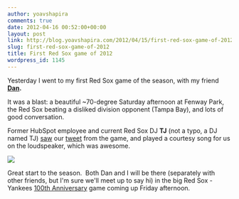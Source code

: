 ```yaml
---
author: yoavshapira
comments: true
date: 2012-04-16 00:52:00+00:00
layout: post
link: http://blog.yoavshapira.com/2012/04/15/first-red-sox-game-of-2012/
slug: first-red-sox-game-of-2012
title: First Red Sox game of 2012
wordpress_id: 1145
---
```


Yesterday I went to my first Red Sox game of the season, with my friend **[Dan](http://www.dandunn.org/).**  
  
It was a blast: a beautiful ~70-degree Saturday afternoon at Fenway Park, the Red Sox beating a disliked division opponent (Tampa Bay), and lots of good conversation.  
  
Former HubSpot employee and current Red Sox DJ **TJ** (not a typo, a DJ named TJ) [saw](https://twitter.com/#!/senatorjohn/status/191344577653911554) our [tweet](https://twitter.com/#!/dunster/status/191273389808287744) from the game, and played a courtesy song for us on the loudspeaker, which was awesome.  
  


[![](https://p.twimg.com/AqeKInbCAAI1V1x.jpg)](https://p.twimg.com/AqeKInbCAAI1V1x.jpg)

  
  
Great start to the season.  Both Dan and I will be there (separately with other friends, but I'm sure we'll meet up to say hi) in the big Red Sox - Yankees [100th Anniversary](http://mlb.mlb.com/bos/fenwaypark100/index.jsp) game coming up Friday afternoon.  
  
  

